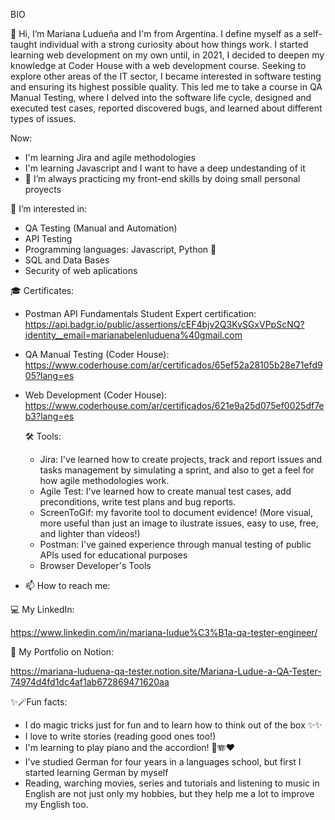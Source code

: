 BIO

👋 Hi, I’m Mariana Ludueña and I'm from Argentina. I define myself as a self-taught individual with a strong curiosity about how things work. I started learning web development on my own until, in 2021, I decided to deepen my knowledge at Coder House with a web development course.
Seeking to explore other areas of the IT sector, I became interested in software testing and ensuring its highest possible quality. This led me to take a course in QA Manual Testing, where I delved into the software life cycle, designed and executed test cases, reported discovered bugs, and learned about different types of issues.

Now:

- I'm learning Jira and agile methodologies
- I'm learning Javascript and I want to have a deep undestanding of it
- 🌱 I’m always practicing my front-end skills by doing small personal proyects

 👀 I’m interested in:

 - QA Testing (Manual and Automation)
 - API Testing
 - Programming languages: Javascript, Python 🐍
 -  SQL and Data Bases
 -  Security of web aplications

🎓 Certificates:

- Postman API Fundamentals Student Expert certification: https://api.badgr.io/public/assertions/cEF4bjv2Q3KvSGxVPpScNQ?identity__email=marianabelenluduena%40gmail.com
- QA Manual Testing (Coder House): https://www.coderhouse.com/ar/certificados/65ef52a28105b28e71efd905?lang=es
- Web Development (Coder House): https://www.coderhouse.com/ar/certificados/621e9a25d075ef0025df7eb3?lang=es

  🛠️ Tools:

  - Jira: I've learned how to create projects, track and report issues and tasks management by simulating a sprint, and also to get a feel for how agile methodologies work.
  - Agile Test: I've learned how to create manual test cases, add preconditions, write test plans and bug reports.
  - ScreenToGif: my favorite tool to document evidence! (More visual, more useful than just an image to ilustrate issues, easy to use, free, and lighter than videos!)
  - Postman: I've gained experience through manual testing of public APIs used for educational purposes
  - Browser Developer's Tools

- 📫 How to reach me:

💻 My LinkedIn: 

https://www.linkedin.com/in/mariana-ludue%C3%B1a-qa-tester-engineer/

💼 My Portfolio on Notion:

https://mariana-luduena-qa-tester.notion.site/Mariana-Ludue-a-QA-Tester-74974d4fd1dc4af1ab672869471620aa

✨🪄Fun facts: 

- I do magic tricks just for fun and to learn how to think out of the box ✨✨
- I love to write stories (reading good ones too!)
- I'm learning to play piano and the accordion! 🎹🪗❤️
- I've studied German for four years in a languages school, but first I started learning German by myself
- Reading, warching movies, series and tutorials and listening to music in English are not just only my hobbies, but they help me a lot to improve my English too. 

<!---
marianaluduena/marianaluduena is a ✨ special ✨ repository because its `README.md` (this file) appears on your GitHub profile.
You can click the Preview link to take a look at your changes.
--->
